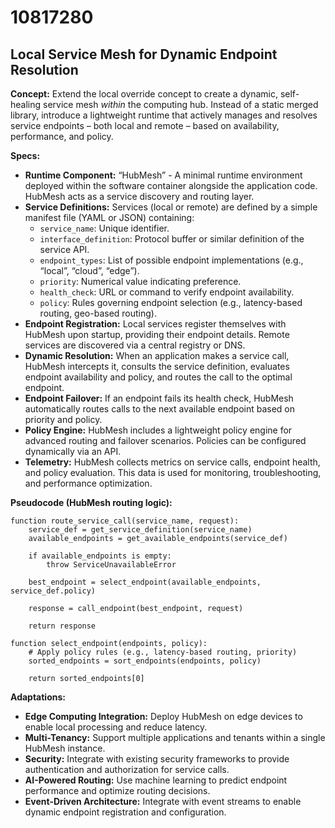# 10817280

## Local Service Mesh for Dynamic Endpoint Resolution

**Concept:** Extend the local override concept to create a dynamic, self-healing service mesh *within* the computing hub. Instead of a static merged library, introduce a lightweight runtime that actively manages and resolves service endpoints – both local and remote – based on availability, performance, and policy.

**Specs:**

*   **Runtime Component:** “HubMesh” - A minimal runtime environment deployed within the software container alongside the application code. HubMesh acts as a service discovery and routing layer.
*   **Service Definitions:** Services (local or remote) are defined by a simple manifest file (YAML or JSON) containing:
    *   `service_name`: Unique identifier.
    *   `interface_definition`: Protocol buffer or similar definition of the service API.
    *   `endpoint_types`: List of possible endpoint implementations (e.g., “local”, “cloud”, “edge”).
    *   `priority`: Numerical value indicating preference.
    *   `health_check`: URL or command to verify endpoint availability.
    *   `policy`: Rules governing endpoint selection (e.g., latency-based routing, geo-based routing).
*   **Endpoint Registration:** Local services register themselves with HubMesh upon startup, providing their endpoint details. Remote services are discovered via a central registry or DNS.
*   **Dynamic Resolution:** When an application makes a service call, HubMesh intercepts it, consults the service definition, evaluates endpoint availability and policy, and routes the call to the optimal endpoint.
*   **Endpoint Failover:** If an endpoint fails its health check, HubMesh automatically routes calls to the next available endpoint based on priority and policy.
*   **Policy Engine:**  HubMesh includes a lightweight policy engine for advanced routing and failover scenarios. Policies can be configured dynamically via an API.
*   **Telemetry:** HubMesh collects metrics on service calls, endpoint health, and policy evaluation.  This data is used for monitoring, troubleshooting, and performance optimization.

**Pseudocode (HubMesh routing logic):**

```
function route_service_call(service_name, request):
    service_def = get_service_definition(service_name)
    available_endpoints = get_available_endpoints(service_def)
    
    if available_endpoints is empty:
        throw ServiceUnavailableError
    
    best_endpoint = select_endpoint(available_endpoints, service_def.policy)
    
    response = call_endpoint(best_endpoint, request)
    
    return response

function select_endpoint(endpoints, policy):
    # Apply policy rules (e.g., latency-based routing, priority)
    sorted_endpoints = sort_endpoints(endpoints, policy)
    
    return sorted_endpoints[0]
```

**Adaptations:**

*   **Edge Computing Integration:** Deploy HubMesh on edge devices to enable local processing and reduce latency.
*   **Multi-Tenancy:** Support multiple applications and tenants within a single HubMesh instance.
*   **Security:** Integrate with existing security frameworks to provide authentication and authorization for service calls.
*   **AI-Powered Routing:**  Use machine learning to predict endpoint performance and optimize routing decisions.
*   **Event-Driven Architecture:** Integrate with event streams to enable dynamic endpoint registration and configuration.